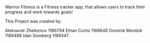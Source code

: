 Warrior Fitness is a Fitness tracker app, that allows users to track their progress and work towards goals!

This Project was created by:

Aleksandr Zheleznov 	1166794
Ethan Curtis	1166648 
Dominik Merdzik	1169488
Idan Gomberg	1169347

